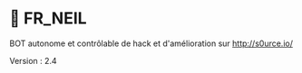 # 🤖 FR_NEIL
BOT autonome et contrôlable de hack et d'amélioration sur http://s0urce.io/

Version : 2.4
